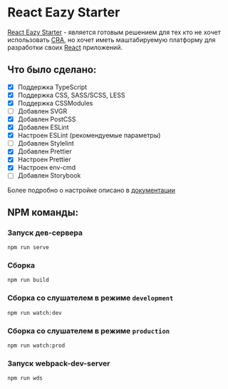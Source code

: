 # React Eazy Starter

[React Eazy Starter](https://github.com/FactorSef/ReactEazyStarter "Репозиторий React Eazy Starter") - является готовым решением для тех кто не хочет использовать [CRA](https://github.com/FactorSef/ReactEazyStarter "Официальный сайт Create React App"), но хочет иметь маштабируемую платформу для разработки своих [React](https://reactjs.org "Официальный сайт React.js") приложений.

## Что было сделано:
- [x] Поддержка TypeScript
- [x] Поддержка CSS, SASS/SCSS, LESS
- [x] Поддержка CSSModules
- [ ] Добавлен SVGR
- [x] Добавлен PostCSS
- [x] Добавлен ESLint
- [x] Настроен ESLint (рекомендуемые параметры)
- [ ] Добавлен Stylelint
- [x] Добавлен Prettier
- [x] Настроен Prettier
- [x] Настроен env-cmd
- [ ] Добавлен Storybook

Более подробно о настройке описано в [документации](/docs/intro.ru.md)

## NPM команды:

### Запуск дев-сервера
```
npm run serve
```

### Сборка
```
npm run build
```

### Сборка со слушателем в режиме `development`
```
npm run watch:dev
```

### Сборка со слушателем в режиме `production`
```
npm run watch:prod
```

### Запуск webpack-dev-server
```
npm run wds
```
